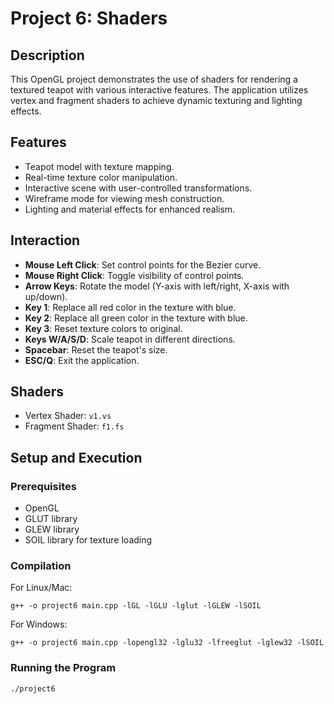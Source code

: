 # Project 6: Shaders

## Description

This OpenGL project demonstrates the use of shaders for rendering a textured teapot with various interactive features. The application utilizes vertex and fragment shaders to achieve dynamic texturing and lighting effects.

## Features

- Teapot model with texture mapping.
- Real-time texture color manipulation.
- Interactive scene with user-controlled transformations.
- Wireframe mode for viewing mesh construction.
- Lighting and material effects for enhanced realism.

## Interaction

- **Mouse Left Click**: Set control points for the Bezier curve.
- **Mouse Right Click**: Toggle visibility of control points.
- **Arrow Keys**: Rotate the model (Y-axis with left/right, X-axis with up/down).
- **Key 1**: Replace all red color in the texture with blue.
- **Key 2**: Replace all green color in the texture with blue.
- **Key 3**: Reset texture colors to original.
- **Keys W/A/S/D**: Scale teapot in different directions.
- **Spacebar**: Reset the teapot's size.
- **ESC/Q**: Exit the application.

## Shaders

- Vertex Shader: `v1.vs`
- Fragment Shader: `f1.fs`

## Setup and Execution

### Prerequisites

- OpenGL
- GLUT library
- GLEW library
- SOIL library for texture loading

### Compilation

For Linux/Mac:
```
g++ -o project6 main.cpp -lGL -lGLU -lglut -lGLEW -lSOIL
```

For Windows:
```
g++ -o project6 main.cpp -lopengl32 -lglu32 -lfreeglut -lglew32 -lSOIL
```

### Running the Program
```
./project6
```


